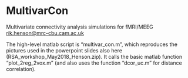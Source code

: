 # MultivarCon
Multivariate connectivity analysis simulations for fMRI/MEEG
rik.henson@mrc-cbu.cam.ac.uk

The high-level matlab script is “multivar_con.m”, which reproduces the pictures used in the powerpoint slides also here (RSA_workshop_May2018_Henson.zip). It calls the basic matlab function “plot_2reg_2vox.m” (and also uses the function “dcor_uc.m” for distance correlation).
